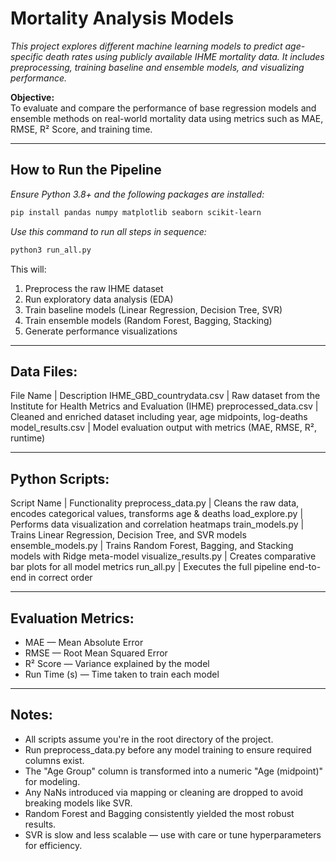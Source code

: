 # Mortality Analysis Models

*This project explores different machine learning models to predict age-specific death rates using publicly available IHME mortality data. It includes preprocessing, training baseline and ensemble models, and visualizing performance.*

**Objective:**  
To evaluate and compare the performance of base regression models and ensemble methods on real-world mortality data using metrics such as MAE, RMSE, R² Score, and training time.

---

## How to Run the Pipeline

*Ensure Python 3.8+ and the following packages are installed:*
```bash
pip install pandas numpy matplotlib seaborn scikit-learn
```

*Use this command to run all steps in sequence:*
```bash
python3 run_all.py
```
This will:
1. Preprocess the raw IHME dataset
2. Run exploratory data analysis (EDA)
3. Train baseline models (Linear Regression, Decision Tree, SVR)
4. Train ensemble models (Random Forest, Bagging, Stacking)
5. Generate performance visualizations

---

## Data Files: 

File Name | Description
IHME_GBD_countrydata.csv | Raw dataset from the Institute for Health Metrics and Evaluation (IHME)
preprocessed_data.csv | Cleaned and enriched dataset including year, age midpoints, log-deaths
model_results.csv | Model evaluation output with metrics (MAE, RMSE, R², runtime)

---

## Python Scripts:

Script Name | Functionality
preprocess_data.py | Cleans the raw data, encodes categorical values, transforms age & deaths
load_explore.py | Performs data visualization and correlation heatmaps
train_models.py | Trains Linear Regression, Decision Tree, and SVR models
ensemble_models.py | Trains Random Forest, Bagging, and Stacking models with Ridge meta-model
visualize_results.py | Creates comparative bar plots for all model metrics
run_all.py | Executes the full pipeline end-to-end in correct order

---

## Evaluation Metrics:

- MAE — Mean Absolute Error
- RMSE — Root Mean Squared Error
- R² Score — Variance explained by the model
- Run Time (s) — Time taken to train each model

---

## Notes:

- All scripts assume you're in the root directory of the project.
- Run preprocess_data.py before any model training to ensure required columns exist.
- The "Age Group" column is transformed into a numeric "Age (midpoint)" for modeling.
- Any NaNs introduced via mapping or cleaning are dropped to avoid breaking models like SVR.
- Random Forest and Bagging consistently yielded the most robust results.
- SVR is slow and less scalable — use with care or tune hyperparameters for efficiency.